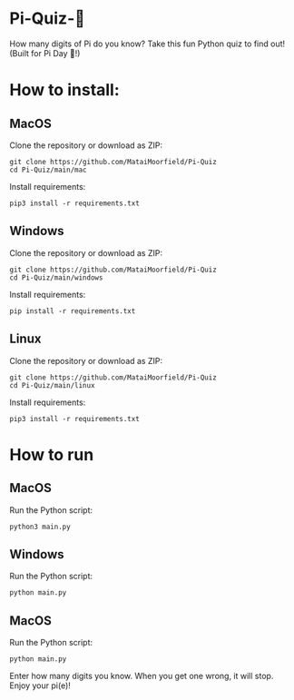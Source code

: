 # Pi-Quiz-🥧
How many digits of Pi do you know? Take this fun Python quiz to find out! (Built for Pi Day 🥧!)

# How to install:
## MacOS
Clone the repository or download as ZIP:
```
git clone https://github.com/MataiMoorfield/Pi-Quiz
cd Pi-Quiz/main/mac
```

Install requirements:
```
pip3 install -r requirements.txt
```

## Windows
Clone the repository or download as ZIP:
```
git clone https://github.com/MataiMoorfield/Pi-Quiz
cd Pi-Quiz/main/windows
```

Install requirements:
```
pip install -r requirements.txt
```
## Linux
Clone the repository or download as ZIP:
```
git clone https://github.com/MataiMoorfield/Pi-Quiz
cd Pi-Quiz/main/linux
```

Install requirements:
```
pip3 install -r requirements.txt
```
# How to run
## MacOS
Run the Python script:
```
python3 main.py
```
## Windows
Run the Python script:
```
python main.py
```

## MacOS
Run the Python script:
```
python main.py
```

Enter how many digits you know. When you get one wrong, it will stop. Enjoy your pi(e)!
